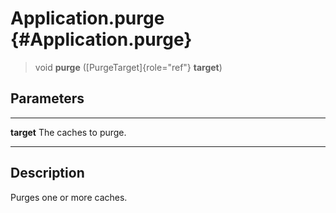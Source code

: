 Application.purge {#Application.purge}
=================

> void **purge** ([PurgeTarget]{role="ref"} **target**)

Parameters
----------

  ------------ ----------------------
  **target**   The caches to purge.
  ------------ ----------------------

Description
-----------

Purges one or more caches.
